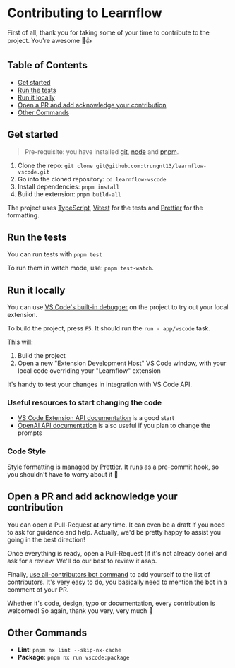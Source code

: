 # Contributing to Learnflow

First of all, thank you for taking some of your time to contribute to the project. You're awesome 🦆👍

## Table of Contents

- [Get started](#get-started)
- [Run the tests](#run-the-tests)
- [Run it locally](#run-it-locally)
- [Open a PR and add acknowledge your contribution](#open-a-pr-and-add-acknowledge-your-contribution)
- [Other Commands](#other-commands)

## Get started

> Pre-requisite: you have installed [git][install-git], [node][install-node] and [pnpm][install-pnpm].

1. Clone the repo: `git clone git@github.com:trungnt13/learnflow-vscode.git`
1. Go into the cloned repository: `cd learnflow-vscode`
1. Install dependencies: `pnpm install`
1. Build the extension: `pnpm build-all`

The project uses [TypeScript][typescript], [Vitest][vitest] for the tests and [Prettier][prettier] for the formatting.

## Run the tests

You can run tests with `pnpm test`

To run them in watch mode, use: `pnpm test-watch`.

## Run it locally

You can use [VS Code's built-in debugger][vscode-debug-extension] on the project to try out your local extension.

To build the project, press `F5`. It should run the `run - app/vscode` task.

This will:

1. Build the project
2. Open a new "Extension Development Host" VS Code window, with your local code overriding your "Learnflow" extension

It's handy to test your changes in integration with VS Code API.

### Useful resources to start changing the code

- [VS Code Extension API documentation][vscode-extension-docs] is a good start
- [OpenAI API documentation][openai-docs] is also useful if you plan to change the prompts

### Code Style

Style formatting is managed by [Prettier][prettier]. It runs as a pre-commit hook, so you shouldn't have to worry about it 👐

## Open a PR and add acknowledge your contribution

You can open a Pull-Request at any time. It can even be a draft if you need to ask for guidance and help. Actually, we'd be pretty happy to assist you going in the best direction!

Once everything is ready, open a Pull-Request (if it's not already done) and ask for a review. We'll do our best to review it asap.

Finally, [use all-contributors bot command][all-contributors-bot-command] to add yourself to the list of contributors. It's very easy to do, you basically need to mention the bot in a comment of your PR.

Whether it's code, design, typo or documentation, every contribution is welcomed! So again, thank you very, very much 🦆

## Other Commands

- **Lint**: `pnpm nx lint --skip-nx-cache`
- **Package**: `pnpm nx run vscode:package`‍

<!-- Links -->

[install-git]: https://git-scm.com/book/en/v2/Getting-Started-Installing-Git
[install-node]: https://nodejs.org/en/download/
[install-pnpm]: https://pnpm.io/installation
[typescript]: https://www.typescriptlang.org/
[vitest]: https://vitest.dev/
[prettier]: https://prettier.io
[vscode-extension-docs]: https://code.visualstudio.com/api
[openai-docs]: https://platform.openai.com/docs/introduction
[vscode-debug-extension]: https://code.visualstudio.com/api/get-started/your-first-extension#debugging-the-extension
[all-contributors-bot-command]: https://allcontributors.org/docs/en/bot/usage#all-contributors-add
